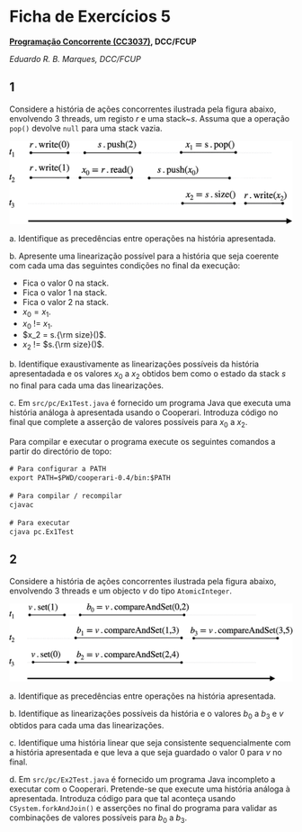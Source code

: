 
# Ficha de Exercícios 5


__[Programação Concorrente (CC3037)](https://www.dcc.fc.up.pt/~edrdo/aulas/pc), DCC/FCUP__

_Eduardo R. B. Marques, DCC/FCUP_


## 1

Considere a história de ações concorrentes ilustrada pela figura abaixo, envolvendo 3 threads, um registo $r$ e uma stack~$s$. 
Assuma que a operação `pop()` devolve `null` para uma stack vazia.

![](ex1.png)   
 
a. Identifique as precedências entre operações na história apresentada. 

b. Apresente uma linearização possível para a história que seja coerente com cada uma das seguintes condições no final da execução:
 
  - Fica o valor 0 na stack.
  - Fica o valor 1 na stack.
  - Fica o valor 2 na stack.
  - $x_0 = x_1$.
  - $x_0$ !=  $x_1$.
  - $x_2 = s.{\rm size}()$.
  - $x_2$ != $s.{\rm size}()$.
   
b. Identifique exaustivamente as linearizações possíveis da história apresentadada e os valores $x_0$ a $x_2$ obtidos bem como o estado da stack $s$ no final para cada uma das linearizações. 

c. Em `src/pc/Ex1Test.java` é fornecido um programa Java que executa uma história análoga à apresentada usando o Cooperari. Introduza código no final que complete a asserção de valores possíveis para $x_0$ a $x_2$.

Para compilar e executar o programa execute os seguintes comandos a partir do directório 
de topo:

  ```
# Para configurar a PATH
export PATH=$PWD/cooperari-0.4/bin:$PATH

# Para compilar / recompilar
cjavac

# Para executar
cjava pc.Ex1Test
  ```


## 2
 
Considere a história de ações concorrentes ilustrada pela figura abaixo, envolvendo 3 threads e um objecto $v$ do tipo `AtomicInteger`.

![](ex2.png)

a. Identifique as precedências entre operações na história apresentada. 

b. Identifique as linearizações possíveis da história e o valores $b_0$ a $b_3$ e $v$ obtidos para cada uma das linearizações. 

c. Identifique uma história linear que seja consistente sequencialmente com a história apresentada e que leva a que seja
guardado o valor $0$ para $v$ no final.

d. Em `src/pc/Ex2Test.java` é fornecido um programa Java incompleto a executar com o Cooperari. Pretende-se que execute uma história análoga à apresentada. Introduza código para que tal aconteça usando `CSystem.forkAndJoin()` e asserções no final do programa para validar as combinações de valores possíveis para $b_0$ a $b_3$. 


